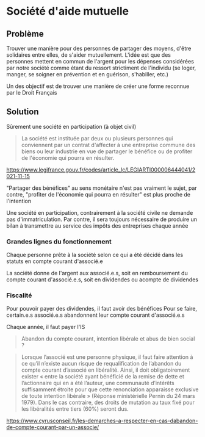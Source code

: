 # Société d'aide mutuelle

## Problème

Trouver une manière pour des personnes de partager des moyens, d'être solidaires entre elles, de s'aider mutuellement. L'idée est que des personnes mettent en commun de l'argent pour les dépenses considérées par notre société comme étant du ressort strictiment de l'individu (se loger, manger, se soigner en prévention et en guérison, s'habiller, etc.)

Un des objectif est de trouver une manière de créer une forme reconnue par le Droit Français


## Solution

Sûrement une société en participation (à objet civil)

> La société est instituée par deux ou plusieurs personnes qui conviennent par un contrat d'affecter à une entreprise commune des biens ou leur industrie en vue de partager le bénéfice ou de profiter de l'économie qui pourra en résulter.

https://www.legifrance.gouv.fr/codes/article_lc/LEGIARTI000006444041/2021-11-15

"Partager des bénéfices" au sens monétaire n'est pas vraiment le sujet, par contre, "profiter de l'économie qui pourra en résulter" est plus proche de l'intention

Une société en participation, contrairement à la société civile ne demande pas d'immatriculation. Par contre, il sera toujours nécessaire de produire un bilan à transmettre au service des impôts des entreprises chaque année


### Grandes lignes du fonctionnement

Chaque personne prête à la société selon ce qui a été décidé dans les statuts en compte courant d'associé.e

La société donne de l'argent aux associé.e.s, soit en remboursement du compte courant d'associé.e.s, soit en dividendes ou acompte de dividendes


### Fiscalité

Pour pouvoir payer des dividendes, il faut avoir des bénéfices
Pour se faire, certain.e.s associé.e.s abandonnent leur compte courant d'associé.e.s

Chaque année, il faut payer l'IS 

> Abandon du compte courant, intention libérale et abus de bien social ?

> Lorsque l’associé est une personne physique, il faut faire attention à ce qu’il n’existe aucun risque de requalification de l’abandon du compte courant d’associé en libéralité. Ainsi, il doit obligatoirement exister « entre la société ayant bénéficié de la remise de dette et l’actionnaire qui en a été l’auteur, une communauté d’intérêts suffisamment étroite pour que cette renonciation apparaisse exclusive de toute intention libérale » (Réponse ministérielle Pernin du 24 mars 1979). Dans le cas contraire, des droits de mutation au taux fixé pour les libéralités entre tiers (60%) seront dus. ​

https://www.cyrusconseil.fr/les-demarches-a-respecter-en-cas-dabandon-de-compte-courant-par-un-associe/